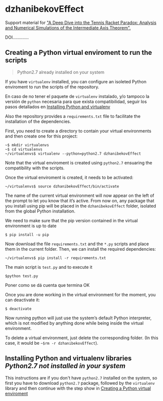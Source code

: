 # dzhanibekovEffect 
Support material for ["A Deep Dive into the Tennis Racket Paradox: Analysis and Numerical Simulations of the Intermediate Axis Theorem".](https://www.google.com/)

DOI.............

## Creating a Python virtual enviroment to run the scripts

> Python2.7 already installed on your system


If you have `virtualenv` installed, you can configure an isoleted Python enviroment to run the scripts of the repository.

En caso de no tener el paquete de `virtualenv` instalado, y/o tampoco la versión de `python` necesaria para que exista compatibilidad, seguir los pasos detallados en [Installing Python and virtualenv](https://github.com/ntrivisonno/testing_README/tree/main?tab=readme-ov-file#installing-python-and-virtualenv-libraries-python27-not-installed-in-your-system)

Also the repository provides a `requirements.txt` file to facilitate the installation of the dependencies.

First, you need to create a directory to contain your virtual environments and then create one for this project:

```
~$ mkdir virtualenvs
~$ cd virtualenvs
~/virtualenvs$ virtualenv --python=python2.7 dzhanibekovEffect
```

Note that the virtual enviroment is created using `python2.7` ensuaring the compatibility with the scripts.

Once the virtual enviroment is created, it needs to be activated:

`~/virtualenvs$ source dzhanibekovEffect/bin/activate`

The name of the current virtual environment will now appear on the left of the prompt to let you know that it’s active. From now on, any package that you install using pip will be placed in the `dzhanibekovEffect` folder, isolated from the global Python installation.

We need to make sure that the pip version contained in the virtual environment is up to date

`$ pip install -u pip`

Now download the file `requirements.txt` and the `*.py` scripts and place them in the current folder. Then, we can install the required dependencies:

`~/virtualenvs$ pip install -r requirements.txt`

The main script is `test.py` and to execute it

`$python test.py`

Poner como se dá cuenta que termina OK

Once you are done working in the virtual environment for the moment, you can deactivate it:

`$ deactivate`

Now running python will just use the system’s default Python interpreter, which is not modified by anything done while being inside the virtual environment.

To delete a virtual environment, just delete the corresponding folder. (In this case, it would be `~$rm -r dzhanibekovEffect`).

## Installing Python and virtualenv libraries _Python2.7 not installed in your system_

This instructions are if you don't have `python2.7` installed on the system, so first you have to download `python2.7` package, followed by the `virtualenv` library and then continue with the step show in [Creating a Python virtual enviroment](https://github.com/ntrivisonno/testing_README/tree/main?tab=readme-ov-file#creating-a-python-virtual-enviroment-to-run-the-scripts-python27-already-installed-on-your-system)